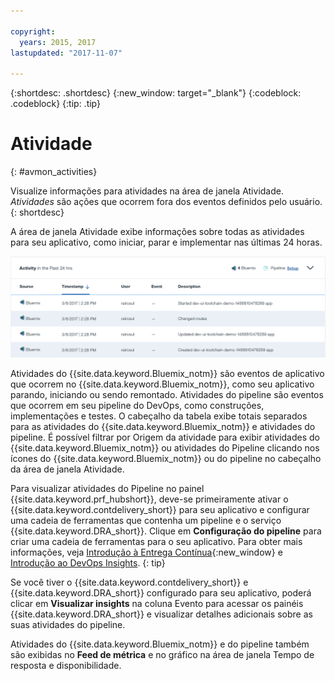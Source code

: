 ```yaml
---

copyright:
  years: 2015, 2017
lastupdated: "2017-11-07"

---
```


{:shortdesc: .shortdesc}
{:new_window: target="_blank"}
{:codeblock: .codeblock}
{:tip: .tip}


# Atividade
{: #avmon_activities}

Visualize informações para atividades na área de janela Atividade. _Atividades_ são ações que ocorrem fora dos eventos definidos pelo usuário.
{: shortdesc}

A área de janela Atividade exibe informações sobre todas as atividades para seu aplicativo, como iniciar, parar e implementar nas últimas 24 horas.

![Área de janela Atividade no painel Monitoramento de disponibilidade.](images/avmon_activity_pane.png)

Atividades do {{site.data.keyword.Bluemix_notm}} são eventos de aplicativo que ocorrem no {{site.data.keyword.Bluemix_notm}}, como seu aplicativo parando, iniciando ou sendo remontado. Atividades do pipeline são eventos que ocorrem em seu pipeline do DevOps,
como construções, implementações e testes. O cabeçalho da tabela exibe totais separados para as atividades do {{site.data.keyword.Bluemix_notm}} e atividades do pipeline. É possível filtrar por Origem da atividade para exibir atividades do {{site.data.keyword.Bluemix_notm}} ou atividades do Pipeline clicando nos ícones do {{site.data.keyword.Bluemix_notm}} ou do pipeline no cabeçalho da área de janela Atividade.

Para visualizar atividades do Pipeline no painel {{site.data.keyword.prf_hubshort}}, deve-se primeiramente ativar o {{site.data.keyword.contdelivery_short}} para seu aplicativo e configurar uma cadeia de ferramentas que contenha um pipeline e o serviço {{site.data.keyword.DRA_short}}. Clique em **Configuração do pipeline** para criar uma cadeia de ferramentas para
o seu aplicativo. Para obter mais informações,
veja [Introdução à Entrega Contínua](../ContinuousDelivery/index.html "(aberta em uma nova guia ou janela)"){:new_window} e [Introdução ao DevOps Insights](../DevOpsInsights/index.html#gettingstarted "(aberta em uma nova guia ou janela)").
{: tip}

Se você tiver o {{site.data.keyword.contdelivery_short}} e {{site.data.keyword.DRA_short}} configurado para seu aplicativo, poderá clicar em **Visualizar insights** na coluna Evento para acessar os painéis {{site.data.keyword.DRA_short}} e visualizar detalhes adicionais sobre as suas
atividades do pipeline.

Atividades do {{site.data.keyword.Bluemix_notm}} e do pipeline também são exibidas no **Feed de métrica** e no gráfico na área de janela Tempo de resposta e disponibilidade.
